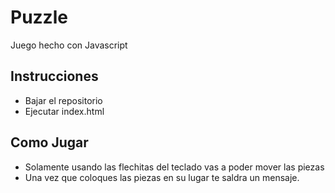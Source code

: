 # Puzzle
Juego hecho con Javascript

## Instrucciones
- Bajar el repositorio
- Ejecutar index.html

## Como Jugar
- Solamente usando las flechitas del teclado vas a poder mover las piezas
- Una vez que coloques las piezas en su lugar te saldra un mensaje.
